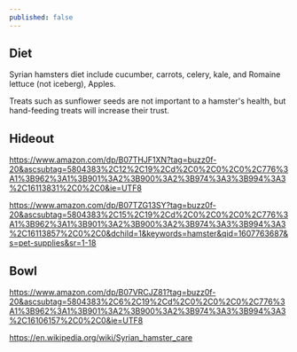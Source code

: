 ```yaml
---
published: false
---
```

## Diet

Syrian hamsters diet include cucumber, carrots, celery, kale, and Romaine lettuce (not iceberg), Apples.


Treats such as sunflower seeds are not important to a hamster's health, but hand-feeding treats will increase their trust.

## Hideout

https://www.amazon.com/dp/B07THJF1XN?tag=buzz0f-20&ascsubtag=5804383%2C12%2C19%2Cd%2C0%2C0%2C0%2C776%3A1%3B962%3A1%3B901%3A2%3B900%3A2%3B974%3A3%3B994%3A3%2C16113831%2C0%2C0&ie=UTF8

https://www.amazon.com/dp/B07TZG13SY?tag=buzz0f-20&ascsubtag=5804383%2C15%2C19%2Cd%2C0%2C0%2C0%2C776%3A1%3B962%3A1%3B901%3A2%3B900%3A2%3B974%3A3%3B994%3A3%2C16113857%2C0%2C0&dchild=1&keywords=hamster&qid=1607763687&s=pet-supplies&sr=1-18

## Bowl

https://www.amazon.com/dp/B07VRCJZ81?tag=buzz0f-20&ascsubtag=5804383%2C6%2C19%2Cd%2C0%2C0%2C0%2C776%3A1%3B962%3A1%3B901%3A2%3B900%3A2%3B974%3A3%3B994%3A3%2C16106157%2C0%2C0&ie=UTF8




https://en.wikipedia.org/wiki/Syrian_hamster_care
